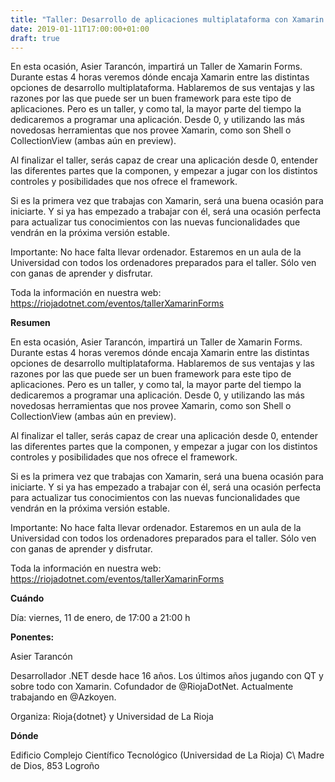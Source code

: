 ```yaml
---
title: "Taller: Desarrollo de aplicaciones multiplataforma con Xamarin Forms (en 4 horas)"
date: 2019-01-11T17:00:00+01:00
draft: true
---
```


 En esta ocasión, Asier Tarancón, impartirá un Taller de Xamarin Forms. Durante estas 4 horas veremos dónde encaja Xamarin entre las distintas opciones de desarrollo multiplataforma. Hablaremos de sus ventajas y las razones por las que puede ser un buen framework para este tipo de aplicaciones. Pero es un taller, y como tal, la mayor parte del tiempo la dedicaremos a programar una aplicación. Desde 0, y utilizando las más novedosas herramientas que nos provee Xamarin, como son Shell o CollectionView (ambas aún en preview).

<!--more-->
Al finalizar el taller, serás capaz de crear una aplicación desde 0, entender las diferentes partes que la componen, y empezar a jugar con los distintos controles y posibilidades que nos ofrece el framework.

Si es la primera vez que trabajas con Xamarin, será una buena ocasión para iniciarte. Y si ya has empezado a trabajar con él, será una ocasión perfecta para actualizar tus conocimientos con las nuevas funcionalidades que vendrán en la próxima versión estable.

Importante: No hace falta llevar ordenador. Estaremos en un aula de la Universidad con todos los ordenadores preparados para el taller. Sólo ven con ganas de aprender y disfrutar.

Toda la información en nuestra web:
https://riojadotnet.com/eventos/tallerXamarinForms

__Resumen__

En esta ocasión, Asier Tarancón, impartirá un Taller de Xamarin Forms. Durante estas 4 horas veremos dónde encaja Xamarin entre las distintas opciones de desarrollo multiplataforma. Hablaremos de sus ventajas y las razones por las que puede ser un buen framework para este tipo de aplicaciones. Pero es un taller, y como tal, la mayor parte del tiempo la dedicaremos a programar una aplicación. Desde 0, y utilizando las más novedosas herramientas que nos provee Xamarin, como son Shell o CollectionView (ambas aún en preview).

Al finalizar el taller, serás capaz de crear una aplicación desde 0, entender las diferentes partes que la componen, y empezar a jugar con los distintos controles y posibilidades que nos ofrece el framework.

Si es la primera vez que trabajas con Xamarin, será una buena ocasión para iniciarte. Y si ya has empezado a trabajar con él, será una ocasión perfecta para actualizar tus conocimientos con las nuevas funcionalidades que vendrán en la próxima versión estable.

Importante: No hace falta llevar ordenador. Estaremos en un aula de la Universidad con todos los ordenadores preparados para el taller. Sólo ven con ganas de aprender y disfrutar.

Toda la información en nuestra web:
https://riojadotnet.com/eventos/tallerXamarinForms

__Cuándo__

Día: viernes, 11 de enero, de 17:00 a 21:00 h

__Ponentes:__

Asier Tarancón

Desarrollador .NET desde hace 16 años. Los últimos años jugando con QT y sobre todo con Xamarin. Cofundador de @RiojaDotNet. Actualmente trabajando en @Azkoyen.

Organiza: Rioja{dotnet} y Universidad de La Rioja



__Dónde__

Edificio Complejo Científico Tecnológico (Universidad de La Rioja)
C\ Madre de Dios, 853
Logroño



